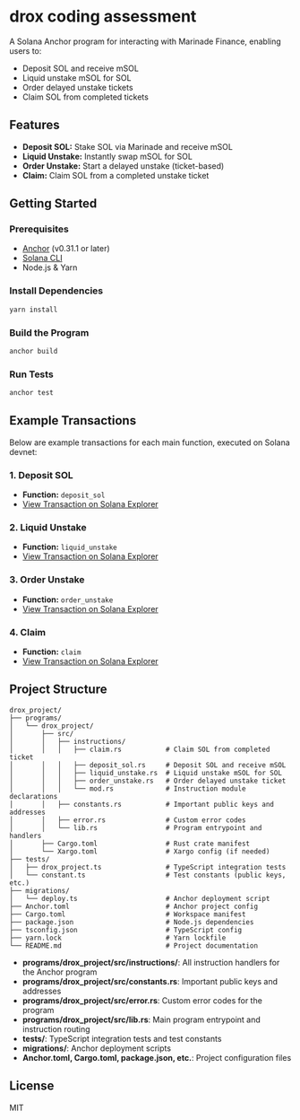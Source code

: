 # drox coding assessment

A Solana Anchor program for interacting with Marinade Finance, enabling users to:
- Deposit SOL and receive mSOL
- Liquid unstake mSOL for SOL
- Order delayed unstake tickets
- Claim SOL from completed tickets

## Features
- **Deposit SOL:** Stake SOL via Marinade and receive mSOL
- **Liquid Unstake:** Instantly swap mSOL for SOL
- **Order Unstake:** Start a delayed unstake (ticket-based)
- **Claim:** Claim SOL from a completed unstake ticket

## Getting Started

### Prerequisites
- [Anchor](https://book.anchor-lang.com/chapter_2/installation.html) (v0.31.1 or later)
- [Solana CLI](https://docs.solana.com/cli/install-solana-cli-tools)
- Node.js & Yarn

### Install Dependencies
```sh
yarn install
```

### Build the Program
```sh
anchor build
```

### Run Tests
```sh
anchor test
```

## Example Transactions

Below are example transactions for each main function, executed on Solana devnet:

### 1. Deposit SOL
- **Function:** `deposit_sol`
- [View Transaction on Solana Explorer](https://explorer.solana.com/tx/m5gUy4kjzqFipgFYE9L8CNGpM3DDBcLni6T5NSmtjegTA9fndokSV6JL6HKdKKMLK6wkP2LqUzSUqN6f9qJmCep?cluster=devnet)

### 2. Liquid Unstake
- **Function:** `liquid_unstake`
- [View Transaction on Solana Explorer](https://explorer.solana.com/tx/2w6CWaNUH78aCiFCey4ibYCaVA4JC71S7ZER2LuNjJqjuvFLt13fKHUEtfSv9y7eUzJf63fbacDq92EATE9u7AiJ?cluster=devnet)

### 3. Order Unstake
- **Function:** `order_unstake`
- [View Transaction on Solana Explorer](https://explorer.solana.com/tx/2PFkCVyzkJeWFaPUoUzGx5r1psEBBCEJbhSyiQfHzqaG3LimFNwJnk1pspAQuHzHSmS2acbMLkqpz5VEoxyPS1TS?cluster=devnet)

### 4. Claim
- **Function:** `claim`
- [View Transaction on Solana Explorer](https://explorer.solana.com/tx/3n1q6xe8pQ7PdUWfT2nYPHoFXNFyeyQnFrF7b4KuxK6H55MamQXjyHRL4Y1mHdoJG5EgTGvj59TjMxBPb3ehoShW?cluster=devnet)

## Project Structure

```
drox_project/
├── programs/
│   └── drox_project/
│       ├── src/
│       │   ├── instructions/
│       │   │   ├── claim.rs           # Claim SOL from completed ticket
│       │   │   ├── deposit_sol.rs     # Deposit SOL and receive mSOL
│       │   │   ├── liquid_unstake.rs  # Liquid unstake mSOL for SOL
│       │   │   ├── order_unstake.rs   # Order delayed unstake ticket
│       │   │   └── mod.rs             # Instruction module declarations
│       │   ├── constants.rs           # Important public keys and addresses
│       │   ├── error.rs               # Custom error codes
│       │   └── lib.rs                 # Program entrypoint and handlers
│       ├── Cargo.toml                 # Rust crate manifest
│       └── Xargo.toml                 # Xargo config (if needed)
├── tests/
│   ├── drox_project.ts                # TypeScript integration tests
│   └── constant.ts                    # Test constants (public keys, etc.)
├── migrations/
│   └── deploy.ts                      # Anchor deployment script
├── Anchor.toml                        # Anchor project config
├── Cargo.toml                         # Workspace manifest
├── package.json                       # Node.js dependencies
├── tsconfig.json                      # TypeScript config
├── yarn.lock                          # Yarn lockfile
└── README.md                          # Project documentation
```

- **programs/drox_project/src/instructions/**: All instruction handlers for the Anchor program
- **programs/drox_project/src/constants.rs**: Important public keys and addresses
- **programs/drox_project/src/error.rs**: Custom error codes for the program
- **programs/drox_project/src/lib.rs**: Main program entrypoint and instruction routing
- **tests/**: TypeScript integration tests and test constants
- **migrations/**: Anchor deployment scripts
- **Anchor.toml, Cargo.toml, package.json, etc.**: Project configuration files

## License
MIT
